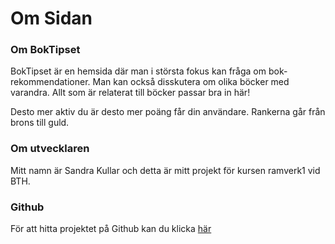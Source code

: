 
Om Sidan
=========================

### Om BokTipset

BokTipset är en hemsida där man i största fokus kan fråga om bok-rekommendationer. Man kan också disskutera
om olika böcker med varandra. Allt som är relaterat till böcker passar bra in här!

Desto mer aktiv du är desto mer poäng får din användare. Rankerna går från brons till guld.

### Om utvecklaren

Mitt namn är Sandra Kullar och detta är mitt projekt för kursen ramverk1 vid BTH.

### Github

För att hitta projektet på Github kan du klicka [här](https://github.com/sandraKh/ramverk1-project)
